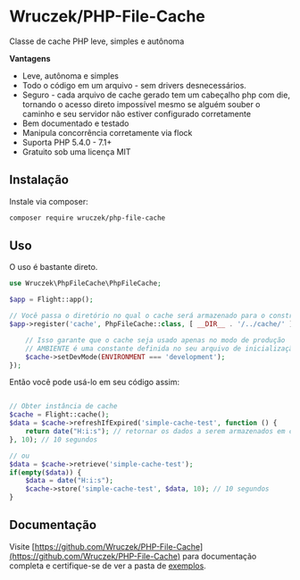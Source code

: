 # Wruczek/PHP-File-Cache

Classe de cache PHP leve, simples e autônoma

**Vantagens**
- Leve, autônoma e simples
- Todo o código em um arquivo - sem drivers desnecessários.
- Seguro - cada arquivo de cache gerado tem um cabeçalho php com die, tornando o acesso direto impossível mesmo se alguém souber o caminho e seu servidor não estiver configurado corretamente
- Bem documentado e testado
- Manipula concorrência corretamente via flock
- Suporta PHP 5.4.0 - 7.1+
- Gratuito sob uma licença MIT

## Instalação

Instale via composer:

```bash
composer require wruczek/php-file-cache
```

## Uso

O uso é bastante direto.

```php
use Wruczek\PhpFileCache\PhpFileCache;

$app = Flight::app();

// Você passa o diretório no qual o cache será armazenado para o construtor
$app->register('cache', PhpFileCache::class, [ __DIR__ . '/../cache/' ], function(PhpFileCache $cache) {

	// Isso garante que o cache seja usado apenas no modo de produção
	// AMBIENTE é uma constante definida no seu arquivo de inicialização ou em outro lugar do seu aplicativo
	$cache->setDevMode(ENVIRONMENT === 'development');
});
```

Então você pode usá-lo em seu código assim:

```php

// Obter instância de cache
$cache = Flight::cache();
$data = $cache->refreshIfExpired('simple-cache-test', function () {
    return date("H:i:s"); // retornar os dados a serem armazenados em cache
}, 10); // 10 segundos

// ou
$data = $cache->retrieve('simple-cache-test');
if(empty($data)) {
	$data = date("H:i:s");
	$cache->store('simple-cache-test', $data, 10); // 10 segundos
}
```

## Documentação

Visite [https://github.com/Wruczek/PHP-File-Cache](https://github.com/Wruczek/PHP-File-Cache) para documentação completa e certifique-se de ver a pasta de [exemplos](https://github.com/Wruczek/PHP-File-Cache/tree/master/examples).